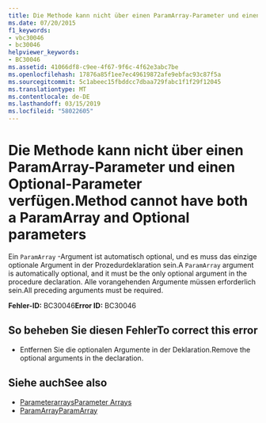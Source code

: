 ```yaml
---
title: Die Methode kann nicht über einen ParamArray-Parameter und einen Optional-Parameter verfügen.
ms.date: 07/20/2015
f1_keywords:
- vbc30046
- bc30046
helpviewer_keywords:
- BC30046
ms.assetid: 41066df8-c9ee-4f67-9f6c-4f62e3abc7be
ms.openlocfilehash: 17876a85f1ee7ec49619872afe9ebfac93c87f5a
ms.sourcegitcommit: 5c1abeec15fbddcc7dbaa729fabc1f1f29f12045
ms.translationtype: MT
ms.contentlocale: de-DE
ms.lasthandoff: 03/15/2019
ms.locfileid: "58022605"
---
```

# <a name="method-cannot-have-both-a-paramarray-and-optional-parameters"></a><span data-ttu-id="ab02b-102">Die Methode kann nicht über einen ParamArray-Parameter und einen Optional-Parameter verfügen.</span><span class="sxs-lookup"><span data-stu-id="ab02b-102">Method cannot have both a ParamArray and Optional parameters</span></span>
<span data-ttu-id="ab02b-103">Ein `ParamArray` -Argument ist automatisch optional, und es muss das einzige optionale Argument in der Prozedurdeklaration sein.</span><span class="sxs-lookup"><span data-stu-id="ab02b-103">A `ParamArray` argument is automatically optional, and it must be the only optional argument in the procedure declaration.</span></span> <span data-ttu-id="ab02b-104">Alle vorangehenden Argumente müssen erforderlich sein.</span><span class="sxs-lookup"><span data-stu-id="ab02b-104">All preceding arguments must be required.</span></span>  
  
 <span data-ttu-id="ab02b-105">**Fehler-ID:** BC30046</span><span class="sxs-lookup"><span data-stu-id="ab02b-105">**Error ID:** BC30046</span></span>  
  
## <a name="to-correct-this-error"></a><span data-ttu-id="ab02b-106">So beheben Sie diesen Fehler</span><span class="sxs-lookup"><span data-stu-id="ab02b-106">To correct this error</span></span>  
  
-   <span data-ttu-id="ab02b-107">Entfernen Sie die optionalen Argumente in der Deklaration.</span><span class="sxs-lookup"><span data-stu-id="ab02b-107">Remove the optional arguments in the declaration.</span></span>  
  
## <a name="see-also"></a><span data-ttu-id="ab02b-108">Siehe auch</span><span class="sxs-lookup"><span data-stu-id="ab02b-108">See also</span></span>

- [<span data-ttu-id="ab02b-109">Parameterarrays</span><span class="sxs-lookup"><span data-stu-id="ab02b-109">Parameter Arrays</span></span>](../../visual-basic/programming-guide/language-features/procedures/parameter-arrays.md)
- [<span data-ttu-id="ab02b-110">ParamArray</span><span class="sxs-lookup"><span data-stu-id="ab02b-110">ParamArray</span></span>](../../visual-basic/language-reference/modifiers/paramarray.md)
